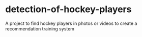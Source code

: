 # detection-of-hockey-players
A project to find hockey players in photos or videos to create a recommendation training system
